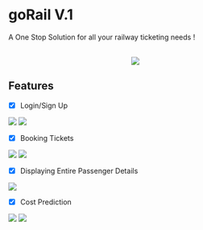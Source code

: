 # goRail V.1

A One Stop Solution for all your railway ticketing needs !

<div align="center">
<br>
<img src="https://user-images.githubusercontent.com/58564635/98533209-aef3de80-22a8-11eb-920b-a541cbcae2fa.png">
</div>

## Features

- [x]  Login/Sign Up
<img src="https://user-images.githubusercontent.com/58564635/98534140-08104200-22aa-11eb-8b7d-4adeccb60e7a.png">
<img src="https://user-images.githubusercontent.com/58564635/98534215-21b18980-22aa-11eb-8e67-03846bd9dd35.png">

- [x]  Booking Tickets
<img src="https://user-images.githubusercontent.com/58564635/98534297-4443a280-22aa-11eb-9153-7f14ae0c6113.png">
<img src="https://user-images.githubusercontent.com/58564635/98534381-65a48e80-22aa-11eb-993c-bd1b3ef96a48.png">

- [x]  Displaying Entire Passenger Details
<img src="https://user-images.githubusercontent.com/58564635/98534487-94226980-22aa-11eb-99da-513b4e72d3b8.png">

- [x]  Cost Prediction
<img src="https://user-images.githubusercontent.com/58564635/98534743-ecf20200-22aa-11eb-942d-f670b1a182d1.png">
<img src="https://user-images.githubusercontent.com/58564635/98534793-04c98600-22ab-11eb-92d1-d62248f63c92.png">


